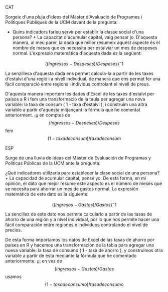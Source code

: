 CAT

Sorgeix d'una pluja d'idees del Màster d'Avaluació de Programes i Polítiques Públiques de la UCM davant de la pregunta:
- Quins indicadors faríeu servir per establir la classe social d'una persona? + La capacitat d'acumular capital, vaig pensar jo.
D'aquesta manera, al meu parer, la dada que millor resumeix aquest aspecte és el nombre de mesos que es necessita per estalviar un mes de despeses normal.
L'expressió matemàtica d'aquesta dada és la següent:

$$((Ingressos - Despeses)/Despeses)^-1$$

La senzillesa d'aquesta dada ens permet calcula-la a partir de les taxes d'estalvi d'una regió i a nivell individual, de manera que ens permet fer una fàcil comparació entre regions i
individus controlant el nivell de preus.

D'aquesta manera importem les dades d'Excel de les taxes d'estalvi per paísos a R i fem una transformació de la taula per agregar una nova variable: la taxa de consum ( 1 - taxa d'estalvi ), i construim una altra variable a partir d'aquesta mitjançant la fórmula que he comentat anteriorment. ¡¡¡ en comptes de $$(Ingressos - Despeses)/Despeses$$ fem $$(1 - taxa de consum)/taxa de consum$$

ESP

Surge de una lluvia de ideas del Máster de Evaluación de Programas y Políticas Públicas de la UCM ante la pregunta:

¿Qué indicadores utilizaría para establecer la clase social de una persona? + La capacidad de acumular capital, pensé yo. De esta forma, en mi opinión, el dato que mejor resume este aspecto es el número de meses que se necesita para ahorrar un mes de gastos normal. La expresión matemática de este dato es la siguiente:

$$((Ingresos - Gastos)/Gastos)^-1$$

La sencillez de este dato nos permite calcularlo a partir de las tasas de ahorro de una región y a nivel individual, por lo que nos permite hacer una fácil comparación entre regiones e individuos controlando el nivel de precios.

De esta forma importamos los datos de Excel de las tasas de ahorro por países en R y hacemos una transformación de la tabla para agregar una nueva variable: la tasa de consumo ( 1 - tasa de ahorro ), y construimos otra variable a partir de ésta mediante la fórmula que he comentado anteriormente. ¡¡¡ en vez de $$(Ingressos - Gastos)/Gastos$$ usamos $$(1 - tasa de consumo)/tasa de consumo$$

